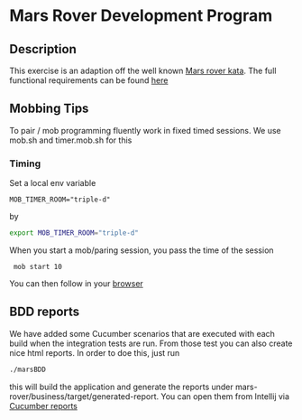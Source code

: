 # Mars Rover Development Program

## Description

This exercise is an adaption off the well known [Mars rover kata](https://kata-log.rocks/mars-rover-kata). The full functional requirements can be found [here](REQUIREMENTS.md)

## Mobbing Tips

To pair / mob programming fluently work in fixed timed sessions.
We use mob.sh and timer.mob.sh for this

### Timing
Set a local env variable

```
MOB_TIMER_ROOM="triple-d"
```
by
```bash
export MOB_TIMER_ROOM="triple-d"
```

When you start a mob/paring session, you pass the time of the session

```
 mob start 10
```

You can then follow in your [browser](https://timer.mob.sh/triple-d#)

## BDD reports

We have added some Cucumber scenarios that are executed with each build when the integration tests are run. From those test you can also create nice html reports. In order to doe this, just run 

```bash
./marsBDD
```

this will build the application and generate the reports under mars-rover/business/target/generated-report.
You can open them from Intellij via [Cucumber reports](http://localhost:63342/mars-rover/business/target/generated-report/index.html)



